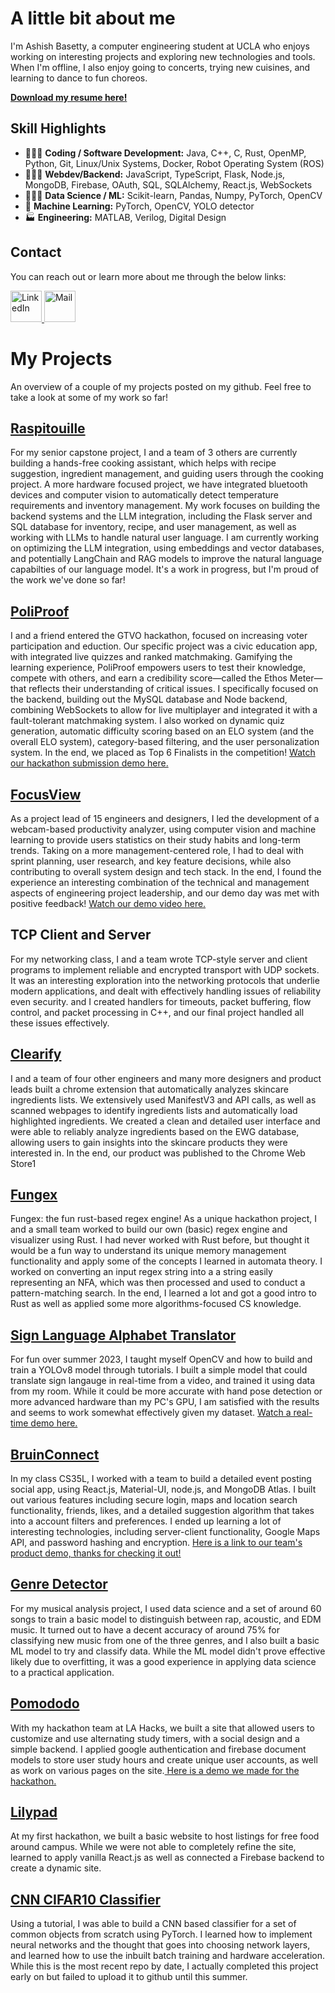 # A little bit about me
I'm Ashish Basetty, a computer engineering student at UCLA who enjoys working on interesting projects and exploring new technologies and tools. When I'm offline, I also enjoy going to concerts, trying new cuisines, and learning to dance to fun choreos.

**[Download my resume here!](https://drive.google.com/file/d/191d-FbAwx9CLRhKvUSabdO8I3ML35A_F/view?usp=sharing)**

## Skill Highlights
- 👨🏾‍💻 **Coding / Software Development:** Java, C++, C, Rust, OpenMP, Python, Git, Linux/Unix Systems, Docker, Robot Operating System (ROS)
- 👷🏾‍♂️ **Webdev/Backend:** JavaScript, TypeScript, Flask, Node.js, MongoDB, Firebase, OAuth, SQL, SQLAlchemy, React.js, WebSockets
- 👨🏾‍🔬 **Data Science / ML:** Scikit-learn, Pandas, Numpy, PyTorch, OpenCV
- 🤖 **Machine Learning:** PyTorch, OpenCV, YOLO detector
- 🏭 **Engineering:** MATLAB, Verilog, Digital Design
  

## Contact
You can reach out or learn more about me through the below links:

<a href="https://www.linkedin.com/in/ashish-basetty/" className="icon">
  <img src="https://cdn2.iconfinder.com/data/icons/social-media-2285/512/1_Linkedin_unofficial_colored_svg-512.png" alt="LinkedIn" width="50" height="50">
</a>

<a href="mailto:ashish.basetty2@gmail.com" className="icon">
  <img src="https://cdn4.iconfinder.com/data/icons/aiga-symbol-signs/439/aiga_mail-256.png" alt="Mail" width="50" height="50" >
</a>


# My Projects
An overview of a couple of my projects posted on my github. Feel free to take a look at some of my work so far!

## [Raspitouille](https://github.com/180D-FW-2024/Team3)
For my senior capstone project, I and a team of 3 others are currently building a hands-free cooking assistant, which helps with recipe suggestion, ingredient management, and guiding users through the cooking project. A more hardware focused project, we have integrated bluetooth devices and computer vision to automatically detect temperature requirements and inventory management. My work focuses on building the backend systems and the LLM integration, including the Flask server and SQL database for inventory, recipe, and user management, as well as working with LLMs to handle natural user language. I am currently working on optimizing the LLM integration, using embeddings and vector databases, and potentially LangChain and RAG models to improve the natural language capabilties of our language model. It's a work in progress, but I'm proud of the work we've done so far!

## [PoliProof](https://github.com/anand-kuma-r/PoliProof)
I and a friend entered the GTVO hackathon, focused on increasing voter participation and eduction. Our specific project was a civic education app, with integrated live quizzes and ranked matchmaking. Gamifying the learning experience, PoliProof empowers users to test their knowledge, compete with others, and earn a credibility score—called the Ethos Meter—that reflects their understanding of critical issues. I specifically focused on the backend, building out the MySQL database and Node backend, combining WebSockets to allow for live multiplayer and integrated it with a fault-tolerant matchmaking system. I also worked on dynamic quiz generation, automatic difficulty scoring based on an ELO system (and the overall ELO system), category-based filtering, and the user personalization system. In the end, we placed as Top 6 Finalists in the competition! [Watch our hackathon submission demo here.](https://www.youtube.com/watch?v=3mrGofqOmc8)

## [FocusView](https://github.com/ArjunNair17/FocusView)
As a project lead of 15 engineers and designers, I led the development of a webcam-based productivity analyzer, using computer vision and machine learning to provide users statistics on their study habits and long-term trends. Taking on a more management-centered role, I had to deal with sprint planning, user research, and key feature decisions, while also contributing to overall system design and tech stack. In the end, I found the experience an interesting combination of the technical and management aspects of engineering project leadership, and our demo day was met with positive feedback! [Watch our demo video here.](https://www.youtube.com/watch?v=nlg7cmZ-jR4)

## TCP Client and Server
For my networking class, I and a team wrote TCP-style server and client programs to implement reliable and encrypted transport with UDP sockets. It was an interesting exploration into the networking protocols that underlie modern applications, and dealt with effectively handling issues of reliability even security. and I created handlers for timeouts, packet buffering, flow control, and packet processing in C++, and our final project handled all these issues effectively.

## [Clearify](https://github.com/Ashish-Basetty/clearify)
I and a team of four other engineers and many more designers and product leads built a chrome extension that automatically analyzes skincare ingredients lists. We extensively used ManifestV3 and API calls, as well as scanned webpages to identify ingredients lists and automatically load highlighted ingredients. We created a clean and detailed user interface and were able to reliably analyze ingredients based on the EWG database, allowing users to gain insights into the skincare products they were interested in. In the end, our product was published to the Chrome Web Store1

## [Fungex](https://github.com/Ashish-Basetty/fungex)
Fungex: the fun rust-based regex engine! As a unique hackathon project, I and a small team worked to build our own (basic) regex engine and visualizer using Rust. I had never worked with Rust before, but thought it would be a fun way to understand its unique memory management functionality and apply some of the concepts I learned in automata theory. I worked on converting an input regex string into a a string easily representing an NFA, which was then processed and used to conduct a pattern-matching search. In the end, I learned a lot and got a good intro to Rust as well as applied some more algorithms-focused CS knowledge.

## [Sign Language Alphabet Translator](https://github.com/Ashish-Basetty/sign-language-translator)
For fun over summer 2023, I taught myself OpenCV and how to build and train a YOLOv8 model through tutorials. I built a simple model that could translate sign langauge in real-time from a video, and trained it using data from my room. While it could be more accurate with hand pose detection or more advanced hardware than my PC's GPU, I am satisfied with the results and seems to work somewhat effectively given my dataset. [Watch a real-time demo here.](https://youtu.be/4hZh6LRzbQw) 

## [BruinConnect](https://github.com/AkashM153/CS35L)
In my class CS35L, I worked with a team to build a detailed event posting social app, using React.js, Material-UI, node.js, and MongoDB Atlas. I built out various features including secure login, maps and location search functionality, friends, likes, and a detailed suggestion algorithm that takes into a account filters and preferences. I ended up learning a lot of interesting technologies, including server-client functionality, Google Maps API, and password hashing and encryption. [Here is a link to our team's product demo, thanks for checking it out!](https://youtu.be/NCozV5VEP_8?si=VrajDKqqB8teeBLV)

## [Genre Detector](https://github.com/Ashish-Basetty/musical-analysis)
For my musical analysis project, I used data science and a set of around 60 songs to train a basic model to distinguish between rap, acoustic, and EDM music. It turned out to have a decent accuracy of around 75% for classifying new music from one of the three genres, and I also built a basic ML model to try and classify data. While the ML model didn't prove effective likely due to overfitting, it was a good experience in applying data science to a practical application. 

## [Pomododo](https://github.com/AnooshkhaShetty/Pomododo)
With my hackathon team at LA Hacks, we built a site that allowed users to customize and use alternating study timers, with a social design and a simple backend. I applied google authentication and firebase document models to store user study hours and create unique user accounts, as well as work on various pages on the site.[ Here is a demo we made for the hackathon. ](https://youtu.be/CTDuFxCB_I0)


## [Lilypad](https://github.com/AnooshkhaShetty/Lilypad)
At my first hackathon, we built a basic website to host listings for free food around campus. While we were not able to completely refine the site, learned to apply vanilla React.js as well as connected a Firebase backend to create a dynamic site.

## [CNN CIFAR10 Classifier](https://github.com/Ashish-Basetty/CNN-Learning)
Using a tutorial, I was able to build a CNN based classifier for a set of common objects from scratch using PyTorch. I learned how to implement neural networks and the thought that goes into choosing network layers, and learned how to use the inbuilt batch training and hardware acceleration. While this is the most recent repo by date,
I actually completed this project early on but failed to upload it to github until this summer.

<!---
Ashish-Basetty/Ashish-Basetty is a ✨ special ✨ repository because its `README.md` (this file) appears on your GitHub profile.
You can click the Preview link to take a look at your changes.
--->
